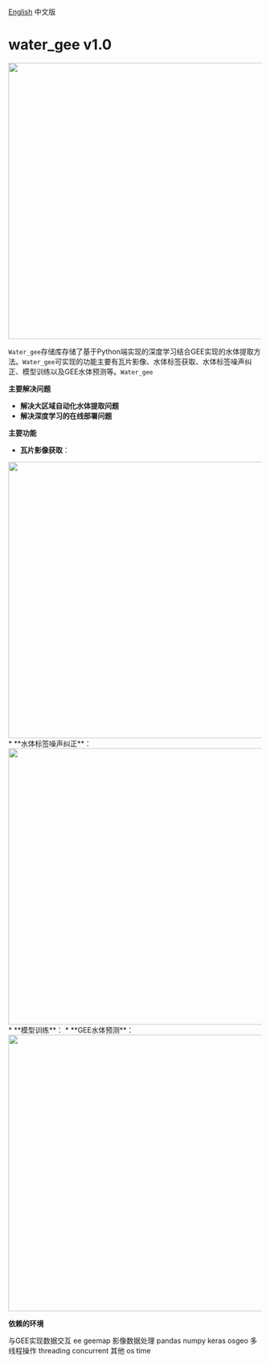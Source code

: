 [English](README.md) 中文版
# water_gee v1.0
<img src="https://github.com/ni1o1/transbigdata/raw/main/docs/source/_static/logo-wordmark-dark.png" style="width:550px">

`Water_gee`存储库存储了基于Python端实现的深度学习结合GEE实现的水体提取方法。`Water_gee`可实现的功能主要有瓦片影像、水体标签获取、水体标签噪声纠正、模型训练以及GEE水体预测等。`Water_gee`

**主要解决问题**

* **解决大区域自动化水体提取问题**
* **解决深度学习的在线部署问题**

**主要功能**

* **瓦片影像获取**：
<img src="https://github.com/ni1o1/transbigdata/raw/main/docs/source/_static/logo-wordmark-dark.png" style="width:550px">
* **水体标签噪声纠正**：
<img src="https://github.com/ni1o1/transbigdata/raw/main/docs/source/_static/logo-wordmark-dark.png" style="width:550px">
* **模型训练**：
* **GEE水体预测**：
<img src="https://github.com/ni1o1/transbigdata/raw/main/docs/source/_static/logo-wordmark-dark.png" style="width:550px">

**依赖的环境**

与GEE实现数据交互
ee
geemap
影像数据处理
pandas
numpy
keras
osgeo
多线程操作
threading
concurrent
其他
os
time
